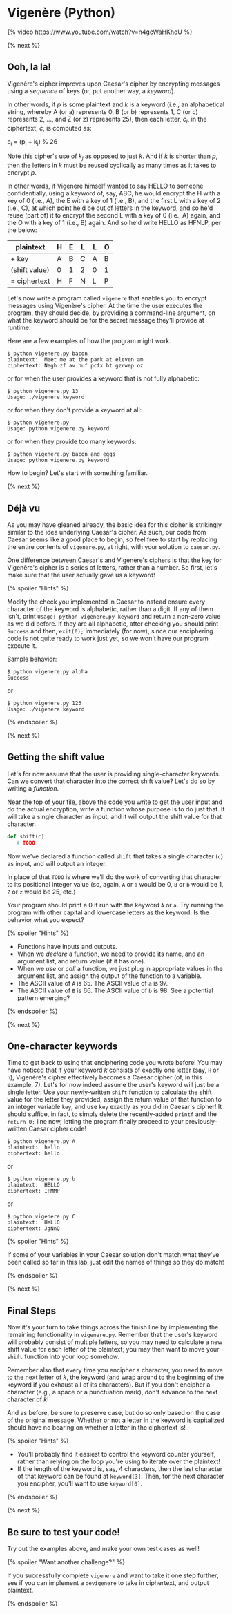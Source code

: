 # Vigenère (Python)

{% video https://www.youtube.com/watch?v=n4gcWaHKhoU %}

{% next %}

## Ooh, la la!

Vigenère's cipher improves upon Caesar's cipher by encrypting messages using a _sequence_ of keys (or, put another way, a _keyword_).

In other words, if _p_ is some plaintext and _k_ is a keyword (i.e., an alphabetical string, whereby A (or a) represents 0, B (or b) represents 1, C (or c) represents 2, ..., and Z (or z) represents 25), then each letter, _c<sub>i</sub>_, in the ciphertext, _c_, is computed as:

c<sub>i</sub> = (p<sub>i</sub> + k<sub>j</sub>) % 26

Note this cipher's use of _k<sub>j</sub>_ as opposed to just _k_. And if _k_ is shorter than _p_, then the letters in _k_ must be reused cyclically as many times as it takes to encrypt _p_.

In other words, if Vigenère himself wanted to say HELLO to someone confidentially, using a keyword of, say, ABC, he would encrypt the H with a key of 0 (i.e., A), the E with a key of 1 (i.e., B), and the first L with a key of 2 (i.e., C), at which point he'd be out of letters in the keyword, and so he'd reuse (part of) it to encrypt the second L with a key of 0 (i.e., A) again, and the O with a key of 1 (i.e., B) again. And so he'd write HELLO as HFNLP, per the below:

| plaintext    | H | E | L | L | O |
|--------------|---|---|---|---|---|
| + key        | A | B | C | A | B |
| (shift value)| 0 | 1 | 2 | 0 | 1 |
| = ciphertext | H | F | N | L | P |

Let's now write a program called `vigenere` that enables you to encrypt messages using Vigenère's cipher. At the time the user executes the program, they should decide, by providing a command-line argument, on what the keyword should be for the secret message they'll provide at runtime.

Here are a few examples of how the program might work.

```
$ python vigenere.py bacon
plaintext:  Meet me at the park at eleven am
ciphertext: Negh zf av huf pcfx bt gzrwep oz
```

or for when the user provides a keyword that is not fully alphabetic:

```
$ python vigenere.py 13
Usage: ./vigenere keyword
```

or for when they don't provide a keyword at all:

```
$ python vigenere.py
Usage: python vigenere.py keyword
```

or for when they provide too many keywords:

```
$ python vigenere.py bacon and eggs
Usage: python vigenere.py keyword
```

How to begin? Let's start with something familiar.

{% next %}

## Déjà vu

As you may have gleaned already, the basic idea for this cipher is strikingly similar to the idea underlying Caesar's cipher. As such, our code from Caesar seems like a good place to begin, so feel free to start by replacing the entire contents of `vigenere.py`, at right, with your solution to `caesar.py`.

One difference between Caesar's and Vigenère's ciphers is that the key for Vigenère's cipher is a series of letters, rather than a number. So first, let's make sure that the user actually gave us a keyword! 

{% spoiler "Hints" %}

Modify the check you implemented in Caesar to instead ensure every character of the keyword is alphabetic, rather than a digit. If any of them isn't, print `Usage: python vigenere.py keyword` and return a non-zero value as we did before. If they are all alphabetic, after checking you should print `Success` and then, `exit(0);` immediately (for now), since our enciphering code is not quite ready to work just yet, so we won't have our program execute it.

Sample behavior:

```
$ python vigenere.py alpha
Success
```

or

```
$ python vigenere.py 123
Usage: ./vigenere keyword
```

{% endspoiler %}

{% next %}

## Getting the shift value

Let's for now assume that the user is providing single-character keywords. Can we convert that character into the correct shift value? Let's do so by writing a _function_.

Near the top of your file, above the code you write to get the user input and do the actual encryption, write a function whose purpose is to do just that. It will take a single character as input, and it will output the shift value for that character.

```python
def shift(c):
   # TODO
```

Now we've declared a function called `shift` that takes a single character (`c`) as input, and will output an integer.

In place of that `TODO` is where we'll do the work of converting that character to its positional integer value (so, again, `A` or `a` would be 0, `B` or `b` would be 1, `Z` or `z` would be 25, etc.)

Your program should print a 0 if run with the keyword `A` or `a`. Try running the program with other capital and lowercase letters as the keyword. Is the behavior what you expect?

{% spoiler "Hints" %}

* Functions have inputs and outputs.
* When we *declare* a function, we need to provide its name, and an argument list, and return value (if it has one).
* When we *use* or *call* a function, we just plug in appropriate values in the argument list, and assign the output of the function to a variable.
* The ASCII value of `A` is 65. The ASCII value of `a` is 97.
* The ASCII value of `B` is 66. The ASCII value of `b` is 98. See a potential pattern emerging?

{% endspoiler %}

{% next %}

## One-character keywords

Time to get back to using that enciphering code you wrote before! You may have noticed that if your keyword _k_ consists of exactly one letter (say, `H` or `h`), Vigenère's cipher effectively becomes a Caesar cipher (of, in this example, 7). Let's for now indeed assume the user's keyword will just be a single letter. Use your newly-written `shift` function to calculate the shift value for the letter they provided, assign the return value of that function to an integer variable `key`, and use `key` exactly as you did in Caesar's cipher! It should suffice, in fact, to simply delete the recently-added `printf` and the `return 0;` line now, letting the program finally proceed to your previously-written Caesar cipher code!

```
$ python vigenere.py A
plaintext:  hello
ciphertext: hello
```

or

```
$ python vigenere.py b
plaintext:  HELLO
ciphertext: IFMMP
```

or

```
$ python vigenere.py C
plaintext:  HeLlO
ciphertext: JgNnQ
```

{% spoiler "Hints" %}

If some of your variables in your Caesar solution don't match what they've been called so far in this lab, just edit the names of things so they do match!

{% endspoiler %}

{% next %}

## Final Steps

Now it's your turn to take things across the finish line by implementing the remaining functionality in `vigenere.py`. Remember that the user's keyword will probably consist of multiple letters, so you may need to calculate a new shift value for each letter of the plaintext; you may then want to move your `shift` function into your loop somehow.

Remember also that every time you encipher a character, you need to move to the next letter of _k_, the keyword (and wrap around to the beginning of the keyword if you exhaust all of its characters). But if you don't encipher a character (e.g., a space or a punctuation mark), don't advance to the next character of _k_!

And as before, be sure to preserve case, but do so only based on the case of the original message. Whether or not a letter in the keyword is capitalized should have no bearing on whether a letter in the ciphertext is!

{% spoiler "Hints" %}

* You'll probably find it easiest to control the keyword counter yourself, rather than relying on the loop you're using to iterate over the plaintext!
* If the length of the keyword is, say, 4 characters, then the last character of that keyword can be found at `keyword[3]`. Then, for the next character you encipher, you'll want to use `keyword[0]`.

{% endspoiler %}

{% next %}

## Be sure to test your code!

Try out the examples above, and make your own test cases as well! 

{% spoiler "Want another challenge?" %}

If you successfully complete `vigenere` and want to take it one step further, see if you can implement a `devigenere` to take in ciphertext, and output plaintext.

{% endspoiler %}
